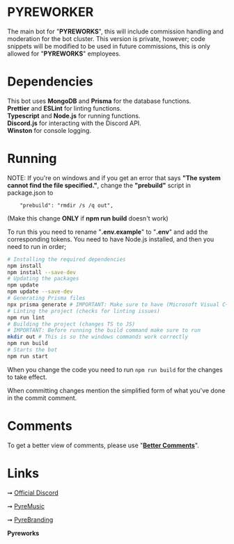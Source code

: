 # PYREWORKER

The main bot for "**PYREWORKS**", this will include commission handling and moderation for the bot cluster.
This version is private, however; code snippets will be modified to be used in future commissions, this is only allowed for "**PYREWORKS**" employees.

# Dependencies

This bot uses **MongoDB** and **Prisma** for the database functions.  
**Prettier** and **ESLint** for linting functions.  
**Typescript** and **Node.js** for running functions.  
**Discord.js** for interacting with the Discord API.  
**Winston** for console logging.

# Running

NOTE: If you're on windows and if you get an error that says **"The system cannot find the file specified."**,
change the **"prebuild"** script in package.json to

```
    "prebuild": "rmdir /s /q out",
```
(Make this change **ONLY** if **npm run build** doesn't work)

To run this you need to rename "**.env.example**" to "**.env**" and add the corresponding tokens.
You need to have Node.js installed, and then you need to run in order;

```bash
# Installing the required dependencies
npm install
npm install --save-dev
# Updating the packages
npm update
npm update --save-dev
# Generating Prisma files
npx prisma generate # IMPORTANT: Make sure to have (Microsoft Visual C++ 2015 Redistributable) for this to work
# Linting the project (checks for linting issues)
npm run lint
# Building the project (changes TS to JS)
# IMPORTANT: Before running the build command make sure to run
mkdir out # This is so the windows commands work correctly
npm run build
# Starts the bot
npm run start
```

When you change the code you need to run `npm run build` for the changes to take effect.

When committing changes mention the simplified form of what you've done in the commit comment.

# Comments

To get a better view of comments, please use "**[Better Comments](https://marketplace.visualstudio.com/items?itemName=aaron-bond.better-comments)**".

# Links

➞ [Official Discord](https://discord.gg/RuzEMyjRuR)

➞ [PyreMusic](https://github.com/bigblackfootman/pyremusic)

➞ [PyreBranding](https://github.com/bigblackfootman/pyreworks-branding)

**Pyreworks**
